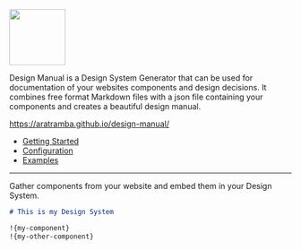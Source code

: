 <img src="https://raw.githubusercontent.com/EightMedia/design-manual/master/docs/assets/logo.png" height="100" />

Design Manual is a Design System Generator that can be used for documentation of your websites components and design decisions. It combines free format Markdown files with a json file containing your components and creates a beautiful design manual.

https://aratramba.github.io/design-manual/

* [Getting Started](https://aratramba.github.io/design-manual/getting-started.html)
* [Configuration](https://aratramba.github.io/design-manual/configuration.html)
* [Examples](https://aratramba.github.io/design-manual/examples.html)

---

Gather components from your website and embed them in your Design System.

```markdown
# This is my Design System

!{my-component}
!{my-other-component}
```
